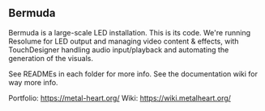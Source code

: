 
## Bermuda

Bermuda is a large-scale LED installation. This is its code. We're running Resolume for LED output and managing video content & effects, with TouchDesigner handling audio input/playback and automating the generation of the visuals.

See READMEs in each folder for more info.
See the documentation wiki for way more info.

Portfolio: https://metal-heart.org/
Wiki: https://wiki.metalheart.org/
